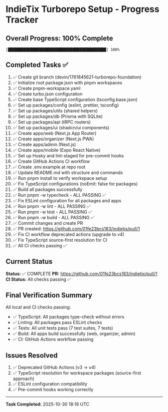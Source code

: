 # IndieTix Turborepo Setup - Progress Tracker

## Overall Progress: 100% Complete

```
[████████████████████████████████████████████] 100%
```

## Completed Tasks ✅

1. ✅ Create git branch (devin/1761845621-turborepo-foundation)
2. ✅ Initialize root package.json with pnpm workspaces
3. ✅ Create pnpm-workspace.yaml
4. ✅ Create turbo.json configuration
5. ✅ Create base TypeScript configuration (tsconfig.base.json)
6. ✅ Set up packages/config (eslint, prettier, tsconfig)
7. ✅ Set up packages/utils (shared helpers)
8. ✅ Set up packages/db (Prisma with SQLite)
9. ✅ Set up packages/api (tRPC routers)
10. ✅ Set up packages/ui (shadcn/ui components)
11. ✅ Create apps/web (Next.js App Router)
12. ✅ Create apps/organizer (Next.js PWA)
13. ✅ Create apps/admin (Next.js)
14. ✅ Create apps/mobile (Expo React Native)
15. ✅ Set up Husky and lint-staged for pre-commit hooks
16. ✅ Create GitHub Actions CI workflow
17. ✅ Create .env.example at repo root
18. ✅ Update README.md with structure and commands
19. ✅ Run pnpm install to verify workspace setup
20. ✅ Fix TypeScript configurations (noEmit: false for packages)
21. ✅ Build all packages successfully
22. ✅ Run pnpm -w typecheck - ALL PASSING ✅
23. ✅ Fix ESLint configuration for all packages and apps
24. ✅ Run pnpm -w lint - ALL PASSING ✅
25. ✅ Run pnpm -w test - ALL PASSING ✅
26. ✅ Run pnpm -w build - ALL PASSING ✅
27. ✅ Commit changes and create PR
28. ✅ PR created: https://github.com/01fe23bcs183/indietix/pull/1
29. ✅ Fix CI workflow deprecated actions (upgrade to v4)
30. ✅ Fix TypeScript source-first resolution for CI
31. ✅ All CI checks passing ✅

## Current Status

**Status:** ✅ COMPLETE
**PR:** https://github.com/01fe23bcs183/indietix/pull/1
**CI Status:** All checks passing ✅

## Final Verification Summary

All local and CI checks passing:

- ✅ TypeScript: All packages type-check without errors
- ✅ Linting: All packages pass ESLint checks
- ✅ Tests: All unit tests pass (7 test suites, 7 tests)
- ✅ Build: All apps build successfully (web, organizer, admin)
- ✅ CI: GitHub Actions workflow passing

## Issues Resolved

1. ✅ Deprecated GitHub Actions (v3 → v4)
2. ✅ TypeScript resolution for workspace packages (source-first approach)
3. ✅ ESLint configuration compatibility
4. ✅ Pre-commit hooks working correctly

---

**Task Completed:** 2025-10-30 18:16 UTC
